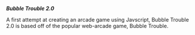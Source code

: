 ***Bubble Trouble 2.0***

A first attempt at creating an arcade game using Javscript, Bubble Trouble 2.0 is based off of the popular web-arcade game, Bubble Trouble.